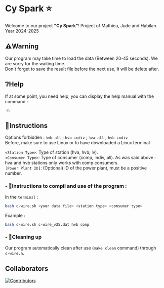 # Cy Spark ⭐
Welcome to our project **"Cy Spark"**! 
Project of Mathieu, Jude and Habilan. Year 2024-2025<br>

## ⚠️Warning
Our program may take time to load the data (Between 20-45 seconds). We are sorry for the waiting time.<br>
Don't forget to save the result file before the next use, It will be delete after. 

## ❔Help
If at some point, you need help, you can display the help manual with the command : <br>
```
-h
```

## 📑Instructions 
Options forbidden : `hvb all` ; `hvb indiv` ; `hva all` ; `hvb indiv`<br>
Before, make sure to use Linux or to have downloaded a Linux terminal

`<Station Type>`: Type of station (hva, hvb, lv).<br>
`<Consumer Type>`: Type of consumer (comp, indiv, all). As was said above : hva and hvb stations only works with comp consumers.<br>
`[Power Plant ID]`: (Optional) ID of the power plant, must be a positive number.<br>

### - 🚀Instructions to compil and use of the program :
In the `terminal` :
```sh 
bash c-wire.sh <your data file> <station type> <consumer type>
```
Example :
```sh
bash c-wire.sh c-wire_v25.dat hvb comp
```


### - 🧹Cleaning up
Our program automatically clean after use (`make clean` command) through `c-wire.h`.
## Collaborators 
<a href="https://github.com/Sparthuus/CySpark/graphs/contributors">
  <img src="https://contrib.rocks/image?repo=Sparthuus/CySpark" alt="Contributors" />
</a>
